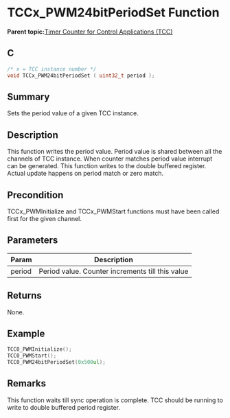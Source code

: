 # TCCx\_PWM24bitPeriodSet Function

**Parent topic:**[Timer Counter for Control Applications \(TCC\)](GUID-CCA150A8-2C66-40B2-9C35-D7F3473720AE.md)

## C

```c
/* x = TCC instance number */
void TCCx_PWM24bitPeriodSet ( uint32_t period );
```

## Summary

Sets the period value of a given TCC instance.

## Description

This function writes the period value. Period value is shared between all the channels of TCC instance. When counter matches period value interrupt can be generated. This function writes to the double buffered register. Actual update happens on period match or zero match.

## Precondition

TCCx\_PWMInitialize and TCCx\_PWMStart functions must have been called first for the given channel.

## Parameters

|Param|Description|
|-----|-----------|
|period|Period value. Counter increments till this value|

## Returns

None.

## Example

```c
TCC0_PWMInitialize();
TCC0_PWMStart();
TCC0_PWM24bitPeriodSet(0x500ul);
```

## Remarks

This function waits till sync operation is complete. TCC should be running to write to double buffered period register.

